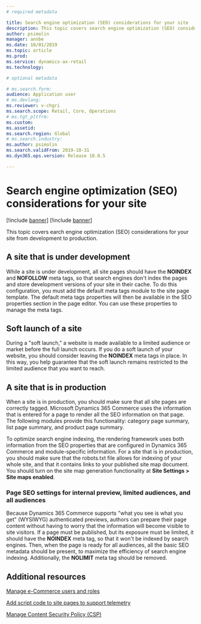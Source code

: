 ```yaml
---
# required metadata

title: Search engine optimization (SEO) considerations for your site
description: This topic covers search engine optimization (SEO) considerations for your site from development to production.
author: psimolin
manager: annbe
ms.date: 10/01/2019
ms.topic: article
ms.prod: 
ms.service: dynamics-ax-retail
ms.technology: 

# optional metadata

# ms.search.form: 
audience: Application user
# ms.devlang: 
ms.reviewer: v-chgri
ms.search.scope: Retail, Core, Operations
# ms.tgt_pltfrm: 
ms.custom: 
ms.assetid: 
ms.search.region: Global
# ms.search.industry: 
ms.author: psimolin
ms.search.validFrom: 2019-10-31
ms.dyn365.ops.version: Release 10.0.5

---
```


# Search engine optimization (SEO) considerations for your site

[!include [banner](includes/preview-banner.md)]
[!include [banner](includes/banner.md)]

This topic covers earch engine optimization (SEO) considerations for your site from development to production.

## A site that is under development

While a site is under development, all site pages should have the **NOINDEX** and **NOFOLLOW** meta tags, so that search engines don't index the pages and store development versions of your site in their cache. To do this configuration, you must add the default meta tags module to the site page template. The default meta tags properties will then be available in the SEO properties section in the page editor. You can use these properties to manage the meta tags.

## Soft launch of a site

During a "soft launch," a website is made available to a limited audience or market before the full launch occurs. If you do a soft launch of your website, you should consider leaving the **NOINDEX** meta tags in place. In this way, you help guarantee that the soft launch remains restricted to the limited audience that you want to reach.

## A site that is in production

When a site is in production, you should make sure that all site pages are correctly tagged. Microsoft Dynamics 365 Commerce uses the information that is entered for a page to render all the SEO information on that page. The following modules provide this functionality: category page summary, list page summary, and product page summary.

To optimize search engine indexing, the rendering framework uses both information from the SEO properties that are configured in Dynamics 365 Commerce and module-specific information. For a site that is in production, you should make sure that the robots.txt file allows for indexing of your whole site, and that it contains links to your published site map document. You should turn on the site map generation functionality at **Site Settings \> Site maps enabled**.

### Page SEO settings for internal preview, limited audiences, and all audiences

Because Dynamics 365 Commerce supports "what you see is what you get" (WYSIWYG) authenticated previews, authors can prepare their page content without having to worry that the information will become visible to site visitors. If a page must be published, but its exposure must be limited, it should have the **NOINDEX** meta tag, so that it won't be indexed by search engines. Then, when the page is ready for all audiences, all the basic SEO metadata should be present, to maximize the efficiency of search engine indexing. Additionally, the **NOLIMIT** meta tag should be removed.

## Additional resources

[Manage e-Commerce users and roles](manage-ecommerce-users-roles.md)

[Add script code to site pages to support telemetry](add-telemetry.md)

[Manage Content Security Policy (CSP)](manage-csp.md)
